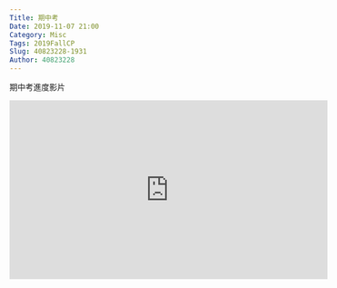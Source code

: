 ```yaml
---
Title: 期中考
Date: 2019-11-07 21:00
Category: Misc
Tags: 2019FallCP
Slug: 40823228-1931
Author: 40823228
---
```

期中考進度影片

<iframe width="560" height="315" src="https://www.youtube.com/embed/7uCHbMw3Fkc" frameborder="0" allow="accelerometer; autoplay; encrypted-media; gyroscope; picture-in-picture" allowfullscreen></iframe>